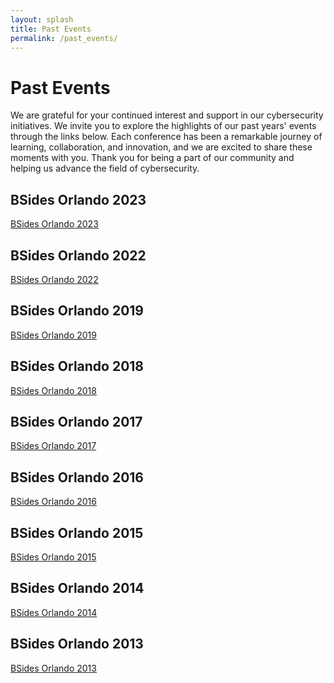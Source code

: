 ```yaml
---
layout: splash
title: Past Events
permalink: /past_events/
---
```

# Past Events
We are grateful for your continued interest and support in our cybersecurity initiatives. We invite you to explore the highlights of our past years' events through the links below. Each conference has been a remarkable journey of learning, collaboration, and innovation, and we are excited to share these moments with you. Thank you for being a part of our community and helping us advance the field of cybersecurity.


## BSides Orlando 2023
<a href="https://2023.bsidesorlando.org/">BSides Orlando 2023</a>

## BSides Orlando 2022

<a href="https://2022.bsidesorlando.org/">BSides Orlando 2022</a>

## BSides Orlando 2019

<a href="https://2019.bsidesorlando.org/">BSides Orlando 2019</a>

## BSides Orlando 2018

<a href="https://2018.bsidesorlando.org/">BSides Orlando 2018</a>

## BSides Orlando 2017

<a href="https://2017.bsidesorlando.org/">BSides Orlando 2017</a>

## BSides Orlando 2016

<a href="https://2016.bsidesorlando.org/">BSides Orlando 2016</a>

## BSides Orlando 2015

<a href="https://2015.bsidesorlando.org/">BSides Orlando 2015</a>

## BSides Orlando 2014

<a href="https://2014.bsidesorlando.org/">BSides Orlando 2014</a>

## BSides Orlando 2013

<a href="https://2013.bsidesorlando.org/">BSides Orlando 2013</a>
